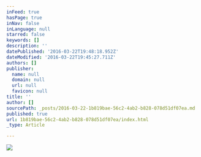 ```yaml
---
inFeed: true
hasPage: true
inNav: false
inLanguage: null
starred: false
keywords: []
description: ''
datePublished: '2016-03-22T19:48:18.952Z'
dateModified: '2016-03-22T19:45:27.711Z'
authors: []
publisher:
  name: null
  domain: null
  url: null
  favicon: null
title: ''
author: []
sourcePath: _posts/2016-03-22-1b819bae-56c2-4ab2-b828-078d51df07ea.md
published: true
url: 1b819bae-56c2-4ab2-b828-078d51df07ea/index.html
_type: Article

---
```

![](https://the-grid-user-content.s3-us-west-2.amazonaws.com/5337b105-9eb8-408f-8c8d-31c340e4fe39.jpg)